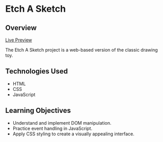 # Etch A Sketch

## Overview

[Live Preview](https://batoomer.github.io/web-dev-toy-projects/etch-a-sketch/index.html)

The Etch A Sketch project is a web-based version of the classic drawing toy.

## Technologies Used
- HTML
- CSS
- JavaScript

## Learning Objectives
- Understand and implement DOM manipulation.
- Practice event handling in JavaScript.
- Apply CSS styling to create a visually appealing interface.
